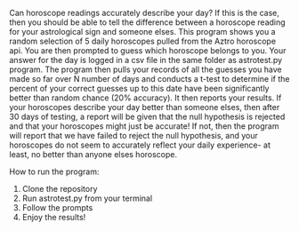 <p>Can horoscope readings accurately describe your day? If this is the case, then you should be able to tell the difference between a horoscope reading for your astrological sign and someone elses. This program shows you a random selection of 5 daily horoscopes pulled from the Aztro horoscope api. You are then prompted to guess which horoscope belongs to you. Your answer for the day is logged in a csv file in the same folder as astrotest.py program. The program then pulls your records of all the guesses you have made so far over N number of days and conducts a t-test to determine if the percent of your correct guesses up to this date have been significantly better than random chance (20% accuracy). It then reports your results. If your horoscopes describe your day better than someone elses, then after 30 days of testing, a report will be given that the null hypothesis is rejected and that your horoscopes might just be accurate! If not, then the program will report that we have failed to reject the null hypothesis, and your horoscopes do not seem to accurately reflect your daily experience- at least, no better than anyone elses horoscope.</p>
<p></p>
How to run the program:
<ol>
<li>Clone the repository</li>
<li>Run astrotest.py from your terminal</li>
<li>Follow the prompts</li>
<li>Enjoy the results! </li>
</ol>



